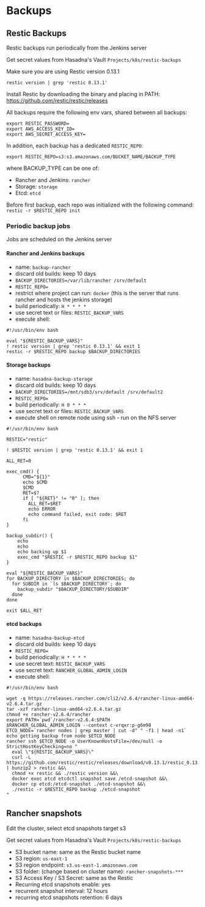 # Backups

## Restic Backups

Restic backups run periodically from the Jenkins server

Get secret values from Hasadna's Vault `Projects/k8s/restic-backups`

Make sure you are using Restic version 0.13.1

```
restic version | grep 'restic 0.13.1'
```

Install Restic by downloading the binary and placing in PATH: https://github.com/restic/restic/releases

All backups require the following env vars, shared between all backups:

```
export RESTIC_PASSWORD=
export AWS_ACCESS_KEY_ID=
export AWS_SECRET_ACCESS_KEY=
```

In addition, each backup has a dedicated `RESTIC_REPO`:

`export RESTIC_REPO=s3:s3.amazonaws.com/BUCKET_NAME/BACKUP_TYPE`

where BACKUP_TYPE can be one of:

* Rancher and Jenkins: `rancher`
* Storage: `storage`
* Etcd: `etcd`

Before first backup, each repo was initialized with the following command: `restic -r $RESTIC_REPO init`

### Periodic backup jobs

Jobs are scheduled on the Jenkins server

#### Rancher and Jenkins backups

* name: `backup-rancher`
* discard old builds: keep 10 days
* `BACKUP_DIRECTORIES=/var/lib/rancher /srv/default`
* `RESTIC_REPO=`
* restrict where project can run: `docker` (this is the server that runs rancher and hosts the jenkins storage)
* build periodically: `H * * * *`
* use secret text or files: `RESTIC_BACKUP_VARS`
* execute shell:
```
#!/usr/bin/env bash

eval "${RESTIC_BACKUP_VARS}"
! restic version | grep 'restic 0.13.1' && exit 1
restic -r $RESTIC_REPO backup $BACKUP_DIRECTORIES
```

#### Storage backups

* name: `hasadna-backup-storage`
* discard old builds: keep 10 days
* `BACKUP_DIRECTORIES=/mnt/sdb3/srv/default /srv/default2`
* `RESTIC_REPO=`
* build periodically: `H 0 * * *`
* use secret text or files: `RESTIC_BACKUP_VARS`
* execute shell on remote node using ssh - run on the NFS server
```
#!/usr/bin/env bash

RESTIC="restic"

! $RESTIC version | grep 'restic 0.13.1' && exit 1

ALL_RET=0

exec_cmd() {
      CMD="${1}"
      echo $CMD
      $CMD
      RET=$?
      if [ "${RET}" != "0" ]; then
        ALL_RET=$RET
        echo ERROR
        echo command failed, exit code: $RET
      fi
}

backup_subdir() {
    echo
    echo
    echo backing up $1
    exec_cmd "$RESTIC -r $RESTIC_REPO backup $1"
}

eval "${RESTIC_BACKUP_VARS}"
for BACKUP_DIRECTORY in $BACKUP_DIRECTORIES; do
  for SUBDIR in `ls $BACKUP_DIRECTORY`; do
    backup_subdir "$BACKUP_DIRECTORY/$SUBDIR"
  done
done

exit $ALL_RET
```

#### etcd backups

* name: `hasadna-backup-etcd`
* discard old builds: keep 10 days
* `RESTIC_REPO=`
* build periodically: `H * * * *`
* use secret text: `RESTIC_BACKUP_VARS`
* use secret text: `RANCHER_GLOBAL_ADMIN_LOGIN`
* execute shell:
```
#!/usr/bin/env bash

wget -q https://releases.rancher.com/cli2/v2.6.4/rancher-linux-amd64-v2.6.4.tar.gz
tar -xzf rancher-linux-amd64-v2.6.4.tar.gz
chmod +x rancher-v2.6.4/rancher
export PATH=`pwd`/rancher-v2.6.4:$PATH
$RANCHER_GLOBAL_ADMIN_LOGIN --context c-vrqxr:p-g6m98
ETCD_NODE=`rancher nodes | grep master | cut -d" " -f1 | head -n1`
echo getting backup from node $ETCD_NODE
rancher ssh $ETCD_NODE -o UserKnownHostsFile=/dev/null -o StrictHostKeyChecking=no "
  eval \"${RESTIC_BACKUP_VARS}\"
  curl -L https://github.com/restic/restic/releases/download/v0.13.1/restic_0.13.1_linux_amd64.bz2 | bunzip2 > restic &&\
  chmod +x restic && ./restic version &&\
  docker exec etcd etcdctl snapshot save /etcd-snapshot &&\
  docker cp etcd:/etcd-snapshot ./etcd-snapshot &&\
  ./restic -r $RESTIC_REPO backup ./etcd-snapshot
"
```

## Rancher snapshots

Edit the cluster, select etcd snapshots target s3

Get secret values from Hasadna's Vault `Projects/k8s/restic-backups`

* S3 bucket name: same as the Restic bucket name
* S3 region: `us-east-1`
* S3 region endpoint: `s3.us-east-1.amazonaws.com`
* S3 folder: (change based on cluster name): `rancher-snapshots-***`
* S3 Access Key / S3 Secret: same as the Restic
* Recurring etcd snapshots enable: yes
* recurrent snapshot interval: 12 hours
* recurring etcd snapshots retention: 6 days
